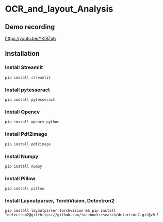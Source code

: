 # OCR_and_layout_Analysis



 
## Demo recording
https://youtu.be/YKl9Zqb

## Installation

### Install Streamlit

```
pip install streamlit
```

### Install pytesseract

```
pip install pytesseract
```

### Install Opencv

```
pip install opencv-python
```

### Install Pdf2image

```
pip install pdf2image
```

### Install Numpy

```
pip install numpy
```

### Install Pillow

```
pip install pillow
```

### Install Layoutparser, TorchVision, Detectron2

```
pip install layoutparser torchvision && pip install "detectron2@git+https://github.com/facebookresearch/detectron2.git@v0.5#egg=detectron2"
```

